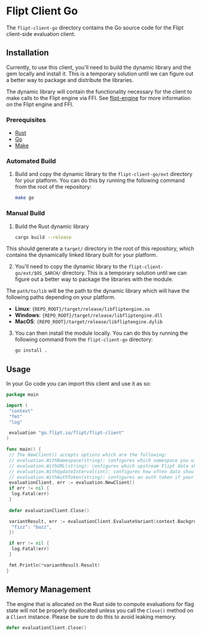 # Flipt Client Go

The `flipt-client-go` directory contains the Go source code for the Flipt client-side evaluation client.

## Installation

Currently, to use this client, you'll need to build the dynamic library and the gem locally and install it. This is a temporary solution until we can figure out a better way to package and distribute the libraries.

The dynamic library will contain the functionality necessary for the client to make calls to the Flipt engine via FFI. See [flipt-engine](../flipt-engine) for more information on the Flipt engine and FFI.

### Prerequisites

- [Rust](https://www.rust-lang.org/tools/install)
- [Go](https://golang.org/doc/install)
- [Make](https://www.gnu.org/software/make/)

### Automated Build

1. Build and copy the dynamic library to the `flipt-client-go/ext` directory for your platform. You can do this by running the following command from the root of the repository:

    ```bash
    make go
    ```

### Manual Build

1. Build the Rust dynamic library

    ```bash
    cargo build --release
    ```

This should generate a `target/` directory in the root of this repository, which contains the dynamically linked library built for your platform.

2. You'll need to copy the dynamic library to the `flipt-client-go/ext/$OS_$ARCH/` directory. This is a temporary solution until we can figure out a better way to package the libraries with the module.

The `path/to/lib` will be the path to the dynamic library which will have the following paths depending on your platform.

- **Linux**: `{REPO_ROOT}/target/release/libfliptengine.so`
- **Windows**: `{REPO_ROOT}/target/release/libfliptengine.dll`
- **MacOS**: `{REPO_ROOT}/target/release/libfliptengine.dylib`

3. You can then install the module locally. You can do this by running the following command from the `flipt-client-go` directory:

    ```bash
    go install .
    ```

## Usage

In your Go code you can import this client and use it as so:

```go
package main

import (
 "context"
 "fmt"
 "log"

 evaluation "go.flipt.io/flipt/flipt-client"
)

func main() {
 // The NewClient() accepts options which are the following:
 // evaluation.WithNamespace(string): configures which namespace you will be making evaluations on
 // evaluation.WithURL(string): configures which upstream Flipt data should be fetched from
 // evaluation.WithUpdateInterval(int): configures how often data should be fetched from the upstream
 // evaluation.WithAuthToken(string): configures an auth token if your upstream Flipt instance requires it
 evaluationClient, err := evaluation.NewClient()
 if err != nil {
  log.Fatal(err)
 }
 
 defer evaluationClient.Close()

 variantResult, err := evaluationClient.EvaluateVariant(context.Background(), "flag1", "someentity", map[string]string{
  "fizz": "buzz",
 })

 if err != nil {
  log.Fatal(err)
 }

 fmt.Println(*variantResult.Result)
}
```

## Memory Management

The engine that is allocated on the Rust side to compute evaluations for flag state will not be properly deallocated unless you call the `Close()` method on a `Client` instance. Please be sure to do this to avoid leaking memory.

```go
defer evaluationClient.Close()
```
